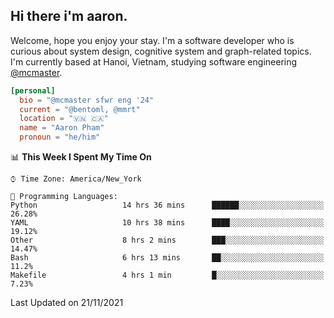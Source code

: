 <h2><b>Hi there i'm aaron. </b></h2>

Welcome, hope you enjoy your stay. I'm a software developer who is curious about system design, cognitive system and graph-related topics. I'm currently based at Hanoi, Vietnam, studying software engineering [@mcmaster](https://www.mcmaster.ca/).

```toml
[personal]
  bio = "@mcmaster sfwr eng '24"
  current = "@bentoml, @mmrt"
  location = "🇻🇳 🇨🇦"
  name = "Aaron Pham"
  pronoun = "he/him"
```
<!--<img src="https://github-readme-stats.vercel.app/api?username=aarnphm&show_icons=true&count_private=true&theme=dark" height="170"/>-->
<!--<img src="https://github-readme-stats.vercel.app/api/top-langs/?username=aarnphm&layout=compact&hide=css&theme=dark" height="170" />-->

<!--START_SECTION:waka-->
📊 **This Week I Spent My Time On** 

```text
⌚︎ Time Zone: America/New_York

💬 Programming Languages: 
Python                   14 hrs 36 mins      ██████░░░░░░░░░░░░░░░░░░░   26.28% 
YAML                     10 hrs 38 mins      ████░░░░░░░░░░░░░░░░░░░░░   19.12% 
Other                    8 hrs 2 mins        ███░░░░░░░░░░░░░░░░░░░░░░   14.47% 
Bash                     6 hrs 13 mins       ██░░░░░░░░░░░░░░░░░░░░░░░   11.2% 
Makefile                 4 hrs 1 min         █░░░░░░░░░░░░░░░░░░░░░░░░   7.23%

```


 Last Updated on 21/11/2021
<!--END_SECTION:waka-->
